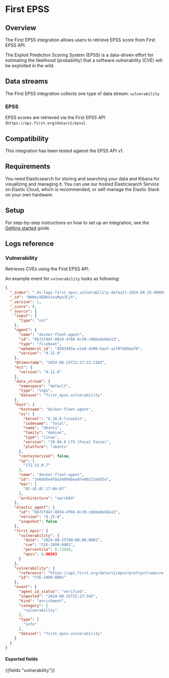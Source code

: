 # First EPSS

## Overview

The First EPSS integration allows users to retrieve EPSS score from First EPSS API. 

The Exploit Prediction Scoring System (EPSS) is a data-driven effort for estimating the likelihood (probability) that a software vulnerability (CVE) will be exploited in the wild.

## Data streams

The First EPSS integration collects one type of data stream: `vulnerability`

### EPSS

EPSS scores are retrieved via the First EPSS API (`https://api.first.org/data/v1/epss`).

## Compatibility

This integration has been tested against the EPSS API v1.


## Requirements

You need Elasticsearch for storing and searching your data and Kibana for visualizing and managing it.
You can use our hosted Elasticsearch Service on Elastic Cloud, which is recommended, or self-manage the Elastic Stack on your own hardware.

## Setup

For step-by-step instructions on how to set up an integration, see the
[Getting started](https://www.elastic.co/guide/en/welcome-to-elastic/current/getting-started-observability.html) guide.


## Logs reference

### Vulnerability

Retrieves CVEs using the First EPSS API.

An example event for `vulnerability` looks as following:

```json
{
  "_index": ".ds-logs-first_epss.vulnerability-default-2024.08.25-000001",
  "_id": "DKKmi5EBUs3vuMyo3CjX",
  "_version": 1,
  "_score": 0,
  "_source": {
    "input": {
      "type": "cel"
    },
    "agent": {
      "name": "docker-fleet-agent",
      "id": "8b72fd47-8834-4fb6-8c39-c6bbe8ab8a13",
      "type": "filebeat",
      "ephemeral_id": "d503405a-e1a9-4200-baa7-acf87dd9ae70",
      "version": "8.15.0"
    },
    "@timestamp": "2024-08-25T22:27:33.219Z",
    "ecs": {
      "version": "8.11.0"
    },
    "data_stream": {
      "namespace": "default",
      "type": "logs",
      "dataset": "first_epss.vulnerability"
    },
    "host": {
      "hostname": "docker-fleet-agent",
      "os": {
        "kernel": "6.10.0-linuxkit",
        "codename": "focal",
        "name": "Ubuntu",
        "family": "debian",
        "type": "linux",
        "version": "20.04.6 LTS (Focal Fossa)",
        "platform": "ubuntu"
      },
      "containerized": false,
      "ip": [
        "172.23.0.7"
      ],
      "name": "docker-fleet-agent",
      "id": "1e6dd5e4f8a3409dbea97e40111e935a",
      "mac": [
        "02-42-AC-17-00-07"
      ],
      "architecture": "aarch64"
    },
    "elastic_agent": {
      "id": "8b72fd47-8834-4fb6-8c39-c6bbe8ab8a13",
      "version": "8.15.0",
      "snapshot": false
    },
    "first_epss": {
      "vulnerability": {
        "date": "2024-08-25T00:00:00.000Z",
        "cve": "CVE-1999-0001",
        "percentile": 0.73458,
        "epss": 0.00383
      }
    },
    "vulnerability": {
      "reference": "https://api.first.org/data/v1/epss?pretty=true&cve=CVE-1999-0001",
      "id": "CVE-1999-0001"
    },
    "event": {
      "agent_id_status": "verified",
      "ingested": "2024-08-25T22:27:34Z",
      "kind": "enrichment",
      "category": [
        "vulnerability"
      ],
      "type": [
        "info"
      ],
      "dataset": "first_epss.vulnerability"
    }
  }
}
```

#### Exported fields

{{fields "vulnerability"}}